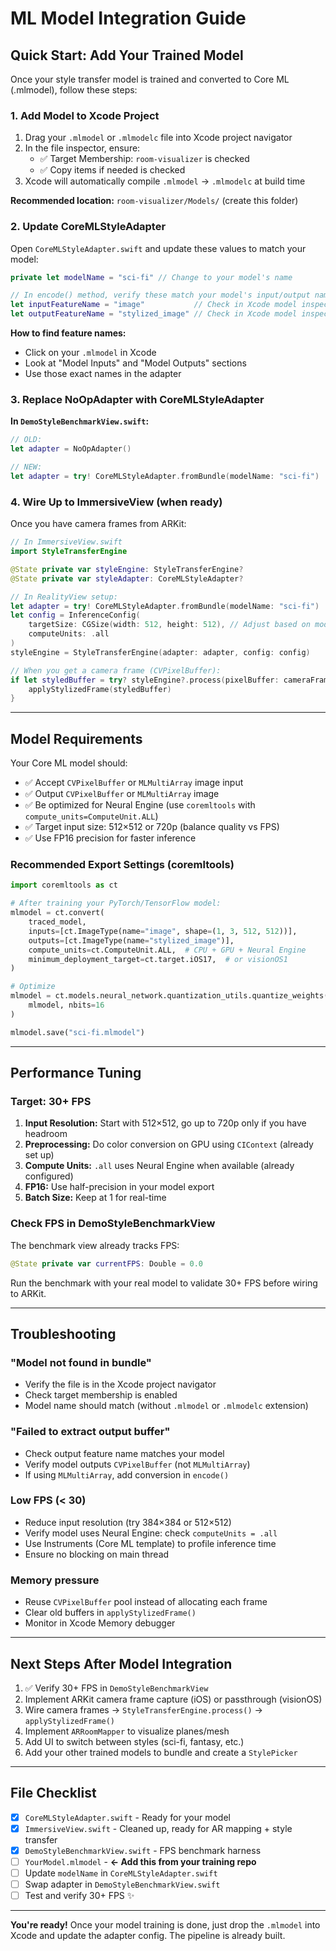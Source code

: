 # ML Model Integration Guide

## Quick Start: Add Your Trained Model

Once your style transfer model is trained and converted to Core ML (.mlmodel), follow these steps:

### 1. Add Model to Xcode Project

1. Drag your `.mlmodel` or `.mlmodelc` file into Xcode project navigator
2. In the file inspector, ensure:
   - ✅ Target Membership: `room-visualizer` is checked
   - ✅ Copy items if needed is checked
3. Xcode will automatically compile `.mlmodel` → `.mlmodelc` at build time

**Recommended location:** `room-visualizer/Models/` (create this folder)

### 2. Update CoreMLStyleAdapter

Open `CoreMLStyleAdapter.swift` and update these values to match your model:

```swift
private let modelName = "sci-fi" // Change to your model's name

// In encode() method, verify these match your model's input/output names:
let inputFeatureName = "image"           // Check in Xcode model inspector
let outputFeatureName = "stylized_image" // Check in Xcode model inspector
```

**How to find feature names:**
- Click on your `.mlmodel` in Xcode
- Look at "Model Inputs" and "Model Outputs" sections
- Use those exact names in the adapter

### 3. Replace NoOpAdapter with CoreMLStyleAdapter

**In `DemoStyleBenchmarkView.swift`:**

```swift
// OLD:
let adapter = NoOpAdapter()

// NEW:
let adapter = try! CoreMLStyleAdapter.fromBundle(modelName: "sci-fi")
```

### 4. Wire Up to ImmersiveView (when ready)

Once you have camera frames from ARKit:

```swift
// In ImmersiveView.swift
import StyleTransferEngine

@State private var styleEngine: StyleTransferEngine?
@State private var styleAdapter: CoreMLStyleAdapter?

// In RealityView setup:
let adapter = try! CoreMLStyleAdapter.fromBundle(modelName: "sci-fi")
let config = InferenceConfig(
    targetSize: CGSize(width: 512, height: 512), // Adjust based on model
    computeUnits: .all
)
styleEngine = StyleTransferEngine(adapter: adapter, config: config)

// When you get a camera frame (CVPixelBuffer):
if let styledBuffer = try? styleEngine?.process(pixelBuffer: cameraFrame) {
    applyStylizedFrame(styledBuffer)
}
```

---

## Model Requirements

Your Core ML model should:
- ✅ Accept `CVPixelBuffer` or `MLMultiArray` image input
- ✅ Output `CVPixelBuffer` or `MLMultiArray` image
- ✅ Be optimized for Neural Engine (use `coremltools` with `compute_units=ComputeUnit.ALL`)
- ✅ Target input size: 512×512 or 720p (balance quality vs FPS)
- ✅ Use FP16 precision for faster inference

### Recommended Export Settings (coremltools)

```python
import coremltools as ct

# After training your PyTorch/TensorFlow model:
mlmodel = ct.convert(
    traced_model,
    inputs=[ct.ImageType(name="image", shape=(1, 3, 512, 512))],
    outputs=[ct.ImageType(name="stylized_image")],
    compute_units=ct.ComputeUnit.ALL,  # CPU + GPU + Neural Engine
    minimum_deployment_target=ct.target.iOS17,  # or visionOS1
)

# Optimize
mlmodel = ct.models.neural_network.quantization_utils.quantize_weights(
    mlmodel, nbits=16
)

mlmodel.save("sci-fi.mlmodel")
```

---

## Performance Tuning

### Target: 30+ FPS

1. **Input Resolution:** Start with 512×512, go up to 720p only if you have headroom
2. **Preprocessing:** Do color conversion on GPU using `CIContext` (already set up)
3. **Compute Units:** `.all` uses Neural Engine when available (already configured)
4. **FP16:** Use half-precision in your model export
5. **Batch Size:** Keep at 1 for real-time

### Check FPS in DemoStyleBenchmarkView

The benchmark view already tracks FPS:
```swift
@State private var currentFPS: Double = 0.0
```

Run the benchmark with your real model to validate 30+ FPS before wiring to ARKit.

---

## Troubleshooting

### "Model not found in bundle"
- Verify the file is in the Xcode project navigator
- Check target membership is enabled
- Model name should match (without `.mlmodel` or `.mlmodelc` extension)

### "Failed to extract output buffer"
- Check output feature name matches your model
- Verify model outputs `CVPixelBuffer` (not `MLMultiArray`)
- If using `MLMultiArray`, add conversion in `encode()`

### Low FPS (< 30)
- Reduce input resolution (try 384×384 or 512×512)
- Verify model uses Neural Engine: check `computeUnits = .all`
- Use Instruments (Core ML template) to profile inference time
- Ensure no blocking on main thread

### Memory pressure
- Reuse `CVPixelBuffer` pool instead of allocating each frame
- Clear old buffers in `applyStylizedFrame()`
- Monitor in Xcode Memory debugger

---

## Next Steps After Model Integration

1. ✅ Verify 30+ FPS in `DemoStyleBenchmarkView`
2. Implement ARKit camera frame capture (iOS) or passthrough (visionOS)
3. Wire camera frames → `StyleTransferEngine.process()` → `applyStylizedFrame()`
4. Implement `ARRoomMapper` to visualize planes/mesh
5. Add UI to switch between styles (sci-fi, fantasy, etc.)
6. Add your other trained models to bundle and create a `StylePicker`

---

## File Checklist

- [x] `CoreMLStyleAdapter.swift` - Ready for your model
- [x] `ImmersiveView.swift` - Cleaned up, ready for AR mapping + style transfer
- [x] `DemoStyleBenchmarkView.swift` - FPS benchmark harness
- [ ] `YourModel.mlmodel` - **← Add this from your training repo**
- [ ] Update `modelName` in `CoreMLStyleAdapter.swift`
- [ ] Swap adapter in `DemoStyleBenchmarkView.swift`
- [ ] Test and verify 30+ FPS ✨

---

**You're ready!** Once your model training is done, just drop the `.mlmodel` into Xcode and update the adapter config. The pipeline is already built.
